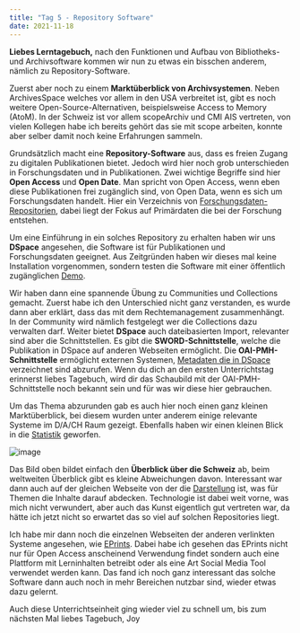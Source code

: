 ```yaml
---
title: "Tag 5 - Repository Software"
date: 2021-11-18
---
```


**Liebes Lerntagebuch,**
nach den Funktionen und Aufbau von Bibliotheks- und Archivsoftware kommen wir nun zu etwas ein bisschen anderem, nämlich zu Repository-Software. 

Zuerst aber noch zu einem **Marktüberblick von Archivsystemen**. Neben ArchivesSpace welches vor allem in den USA verbreitet ist, gibt es noch weitere Open-Source-Alternativen, beispielsweise Access to Memory (AtoM). In der Schweiz ist vor allem scopeArchiv und CMI AIS vertreten, von vielen Kollegen habe ich bereits gehört das sie mit scope arbeiten, konnte aber selber damit noch keine Erfahrungen sammeln. 

Grundsätzlich macht eine **Repository-Software** aus, dass es freien Zugang zu digitalen Publikationen bietet. Jedoch wird hier noch grob unterschieden in Forschungsdaten und in Publikationen. Zwei wichtige Begriffe sind hier **Open Access** und **Open Date**. Man spricht von Open Access, wenn eben diese Publikationen frei zugänglich sind, von Open Data, wenn es sich um Forschungsdaten handelt. Hier ein Verzeichnis von [Forschungsdaten-Repositorien](https://www.re3data.org/), dabei liegt der Fokus auf Primärdaten die bei der Forschung entstehen.

Um eine Einführung in ein solches Repository zu erhalten haben wir uns **DSpace** angesehen, die Software ist für Publikationen und Forschungsdaten geeignet. Aus Zeitgründen haben wir dieses mal keine Installation vorgenommen, sondern testen die Software mit einer öffentlich zugänglichen [Demo](https://demo.dspace.org/).

Wir haben dann eine spannende Übung zu Communities und Collections gemacht. Zuerst habe ich den Unterschied nicht ganz verstanden, es wurde dann aber erklärt, dass das mit dem Rechtemanagement zusammenhängt. In der Community wird nämlich festgelegt wer die Collections dazu verwalten darf. 
Weiter bietet **DSpace** auch dateibasierten Import, relevanter sind aber die Schnittstellen. Es gibt die **SWORD-Schnittstelle**, welche die Publikation in DSpace auf anderen Webseiten ermöglicht. Die **OAI-PMH-Schnittstelle** ermöglicht externen Systemen, [Metadaten die in DSpace](http://demo.dspace.org/oai/request?verb=ListSets) verzeichnet sind abzurufen. Wenn du dich an den ersten Unterrichtstag erinnerst liebes Tagebuch, wird dir das Schaubild mit der OAI-PMH-Schnittstelle noch bekannt sein und für was wir diese hier gebrauchen.

Um das Thema abzurunden gab es auch hier noch einen ganz kleinen Marktüberblick, bei diesem wurden unter anderem einige relevante Systeme im D/A/CH Raum gezeigt. Ebenfalls haben wir einen kleinen Blick in die [Statistik](https://v2.sherpa.ac.uk/view/repository_by_country/Switzerland.default.html) geworfen. 
 
![image](https://user-images.githubusercontent.com/90834675/151708550-31096acd-59f5-4cda-b11c-56d5ae4ce314.png)

Das Bild oben bildet einfach den **Überblick über die Schweiz** ab, beim weltweiten Überblick gibt es kleine Abweichungen davon. Interessant war dann auch auf der gleichen Webseite von der die [Darstellung](https://v2.sherpa.ac.uk/view/repository_by_country/Switzerland.default.html) ist, was für Themen die Inhalte darauf abdecken. Technologie ist dabei weit vorne, was mich nicht verwundert, aber auch das Kunst eigentlich gut vertreten war, da hätte ich jetzt nicht so erwartet das so viel auf solchen Repositories liegt.

Ich habe mir dann noch die einzelnen Webseiten der anderen verlinkten Systeme angesehen, wie [EPrints](https://www.eprints.org/uk/). Dabei habe ich gesehen das EPrints nicht nur für Open Access anscheinend Verwendung findet sondern auch eine Plattform mit Lerninhalten betreibt oder als eine Art Social Media Tool verwendet werden kann. Das fand ich noch ganz interessant das solche Software dann auch noch in mehr Bereichen nutzbar sind, wieder etwas dazu gelernt.

Auch diese Unterrichtseinheit ging wieder viel zu schnell um, bis zum nächsten Mal liebes Tagebuch,
Joy
